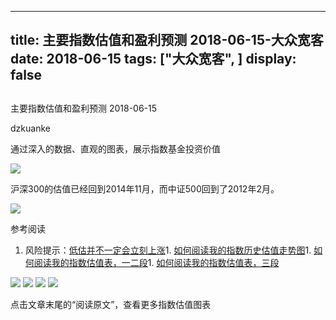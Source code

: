 
---
title:   主要指数估值和盈利预测 2018-06-15-大众宽客
date: 2018-06-15
tags: ["大众宽客", ]
display: false
---


## 



主要指数估值和盈利预测 2018-06-15




dzkuanke




通过深入的数据、直观的图表，展示指数基金投资价值


<img class="" data-copyright="0" data-ratio="0.4590846047156727" data-s="300,640" src="https://mmbiz.qpic.cn/mmbiz_png/PKw3FQPmhIiaVibBFfbuPbfBxEwMVN4qf0RQetI4reVOzMsn7bTBBaxh8Chws232KL9PZpUna5z35cffjy84q1Ww/640?wx_fmt=png" data-type="png" data-w="1442" style=""/>

沪深300的估值已经回到2014年11月，而中证500回到了2012年2月。





<img class="" data-copyright="0" data-ratio="0.5324675324675324" data-s="300,640" src="https://mmbiz.qpic.cn/mmbiz_png/PKw3FQPmhIiaVibBFfbuPbfBxEwMVN4qf0C6vKNhJSaFkk6vbf7SywLibrp9oK3m5fSLAicrGITMEDQMzZxLib4iaytw/640?wx_fmt=png" data-type="png" data-w="1078" style=""/>



参考阅读
1. 风险提示：[低估并不一定会立刻上涨](http://mp.weixin.qq.com/s?__biz=MzAwMTc1MDcwNw==&amp;mid=2648272785&amp;idx=1&amp;sn=9d714f0b5ff155d37941bac5e3bd5ae2&amp;chksm=82f92c4db58ea55bd7466b6630b06154a4732053fd8c5ef953f51d77bef4920c4620eb713c68&amp;scene=21#wechat_redirect)1. [如何阅读我的指数历史估值走势图](http://mp.weixin.qq.com/s?__biz=MzAwMTc1MDcwNw==&amp;mid=2648272715&amp;idx=1&amp;sn=d24a7d159b4759e7d1b0a4ab0aaa9c46&amp;chksm=82f92c97b58ea5811a332f94fe1737016e3746b24be59485368eafaf094ef53f828688cb62ae&amp;scene=21#wechat_redirect)1. [如何阅读我的指数估值表，一二段](http://mp.weixin.qq.com/s?__biz=MzAwMTc1MDcwNw==&amp;mid=2648272034&amp;idx=1&amp;sn=12b1858af175753f5ccebc0bc6c4cb4f&amp;chksm=82f92f7eb58ea668f844f51102599d20bb8730f438010159de83e85a4a34df3d44d568a9feb2&amp;scene=21#wechat_redirect)1. [如何阅读我的指数估值表，三段](http://mp.weixin.qq.com/s?__biz=MzAwMTc1MDcwNw==&amp;mid=2648272039&amp;idx=1&amp;sn=09c59d023c3ce227046966f260777cd5&amp;chksm=82f92f7bb58ea66dab5c428c2205bd4dda180360b643b28a357ab3e73a38d19303124242ad4d&amp;scene=21#wechat_redirect)
<img class="" data-copyright="0" data-ratio="0.6" data-s="300,640" src="https://mmbiz.qpic.cn/mmbiz_png/PKw3FQPmhIiaVibBFfbuPbfBxEwMVN4qf0bH7J63hXKmtRXvHuOdVOTqS0c3kGvbJgl00NmqMiatzsfMZeeibMCicUQ/640?wx_fmt=png" data-type="png" data-w="720"/>

<img class="" data-copyright="0" data-ratio="0.6" data-s="300,640" src="https://mmbiz.qpic.cn/mmbiz_png/PKw3FQPmhIiaVibBFfbuPbfBxEwMVN4qf0WKsEpHTVI5ibVaxXTRze5HJKFzrIiab9ISHg59fBHd5wPjmm5JlickiaxQ/640?wx_fmt=png" data-type="png" data-w="720"/>

<img class="" data-copyright="0" data-ratio="0.6" data-s="300,640" src="https://mmbiz.qpic.cn/mmbiz_png/PKw3FQPmhIiaVibBFfbuPbfBxEwMVN4qf0gjAv9ibrFr2OIga2B6F1QM4ACJVUSMXtPIewHM79LDwwklgeuvxE9FA/640?wx_fmt=png" data-type="png" data-w="720" style=""/>

<img class="" data-copyright="0" data-ratio="0.6" data-s="300,640" src="https://mmbiz.qpic.cn/mmbiz_png/PKw3FQPmhIiaVibBFfbuPbfBxEwMVN4qf0fWUr626iaykrAObWibFiaGUheOa7s9QQBBpp4ZJcZCPm1YgpMibhPgbCGQ/640?wx_fmt=png" data-type="png" data-w="720" style=""/>



点击文章末尾的“阅读原文”，查看更多指数估值图表










